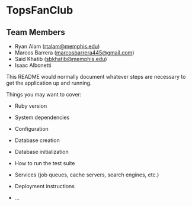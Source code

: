 # TopsFanClub

## Team Members 
- Ryan Alam (rtalam@memphis.edu)
- Marcos Barrera (marcosbarrera445@gmail.com)
- Said Khatib (sbkhatib@memphis.edu)
- Isaac Albonetti


This README would normally document whatever steps are necessary to get the
application up and running.

Things you may want to cover:

* Ruby version

* System dependencies

* Configuration

* Database creation

* Database initialization

* How to run the test suite

* Services (job queues, cache servers, search engines, etc.)

* Deployment instructions

* ...
